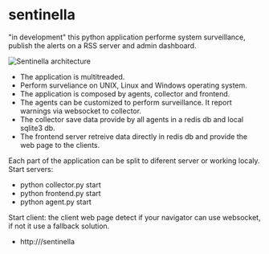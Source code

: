sentinella
==========

"in development" this python application performe system surveillance, publish the alerts on a RSS server and admin dashboard.

![Sentinella architecture](http://drive.google.com/uc?export=view&id=0B7kQatBvjEOzN1A4OUYzanpBNjA "Sentinella architecture")

- The application is multitreaded.
- Perform surveliance on UNIX, Linux and Windows operating system.
- The application is composed by agents, collector and frontend.
- The agents can be customized to perform surveillance. It report warnings via websocket to collector.
- The collector save data provide by all agents in a redis db and local sqlite3 db.
- The frontend server retreive data directly in redis db and provide the web page to the clients.

Each part of the application can be split to diferent server or working localy.
Start servers:
- python collector.py start
- python frontend.py start
- python agent.py start

Start client:
the client web page detect if your navigator can use websocket, if not it use a fallback solution.
- http://<frontend server name or IP>/sentinella
